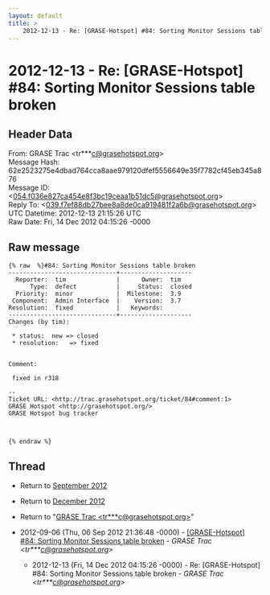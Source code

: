 ```yaml
---
layout: default
title: >
    2012-12-13 - Re: [GRASE-Hotspot] #84: Sorting Monitor Sessions table broken
---
```


# 2012-12-13 - Re: [GRASE-Hotspot] #84: Sorting Monitor Sessions table broken

## Header Data

From: GRASE Trac \<tr***c@grasehotspot.org\><br>
Message Hash: 62e2523275e4dbad764cca8aae979120dfef5556649e35f7782cf45eb345a876<br>
Message ID: \<054.f036e827ca454e8f3bc19ceaa1b51dc5@grasehotspot.org\><br>
Reply To: \<039.f7ef88db27bee8a8de0ca919481f2a6b@grasehotspot.org\><br>
UTC Datetime: 2012-12-13 21:15:26 UTC<br>
Raw Date: Fri, 14 Dec 2012 04:15:26 -0000<br>

## Raw message

```
{% raw  %}#84: Sorting Monitor Sessions table broken
------------------------------+--------------------
  Reporter:  tim              |      Owner:  tim
      Type:  defect           |     Status:  closed
  Priority:  minor            |  Milestone:  3.9
 Component:  Admin Interface  |    Version:  3.7
Resolution:  fixed            |   Keywords:
------------------------------+--------------------
Changes (by tim):

 * status:  new => closed
 * resolution:   => fixed


Comment:

 fixed in r318

-- 
Ticket URL: <http://trac.grasehotspot.org/ticket/84#comment:1>
GRASE Hotspot <http://grasehotspot.org/>
GRASE Hotspot bug tracker



{% endraw %}
```

## Thread

+ Return to [September 2012](/archive/2012/09)
+ Return to [December 2012](/archive/2012/12)

+ Return to "[GRASE Trac <tr***c<span>@</span>grasehotspot.org>](/authors/tr___c_at_grasehotspot_org)"

+ 2012-09-06 (Thu, 06 Sep 2012 21:36:48 -0000) - [[GRASE-Hotspot]  #84: Sorting Monitor Sessions table broken](/archive/2012/09/8b6c1b79ed625b6a667e8ab8ace0fda0f95d0a1a7f803f71a1baeeda9d978a27) - _GRASE Trac \<tr***c@grasehotspot.org\>_
  + 2012-12-13 (Fri, 14 Dec 2012 04:15:26 -0000) - Re: [GRASE-Hotspot] #84: Sorting Monitor Sessions table broken - _GRASE Trac \<tr***c@grasehotspot.org\>_

